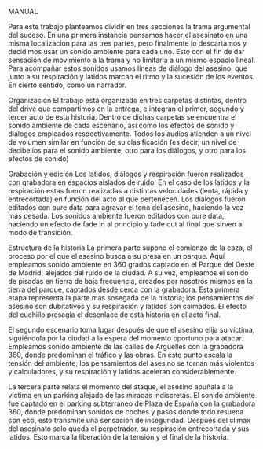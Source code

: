 MANUAL

Para este trabajo planteamos dividir en tres secciones la trama argumental del suceso. En una primera instancia pensamos hacer el asesinato en una misma localización para las tres partes, pero finalmente lo descartamos y decidimos usar un sonido ambiente para cada uno. Esto con el fin de dar sensación de movimiento a la trama y no limitarla a un mismo espacio lineal. Para acompañar estos sonidos usamos líneas de diálogo del asesino, que junto a su respiración y latidos marcan el ritmo y la sucesión de los eventos. En cierto sentido, como un narrador.

Organización
El trabajo está organizado en tres carpetas distintas, dentro del drive que compartimos en la entrega, e integran el primer, segundo y tercer acto de esta historia. Dentro de dichas carpetas se encuentra el sonido ambiente de cada escenario, así como los efectos de sonido y diálogos empleados respectivamente. Todos los audios atienden a un nivel de volumen similar en función de su clasificación (es decir, un nivel de decibelios para el sonido ambiente, otro para los diálogos, y otro para los efectos de sonido)

Grabación y edición
Los latidos, diálogos y respiración fueron realizados con grabadora en espacios aislados de ruido. En el caso de los latidos y la respiración estas fueron realizadas a distintas velocidades (lenta, rápida y entrecortada) en función del acto al que pertenecen. Los diálogos fueron editados con pure data para agravar el tono del asesino, haciendo la voz más pesada. Los sonidos ambiente fueron editados con pure data, haciendo un efecto de fade in al principio y fade out al final que sirven a modo de transición. 

Estructura de la historia
La primera parte supone el comienzo de la caza, el proceso por el que el asesino busca a su presa en un parque. Aquí empleamos sonido ambiente en 360 grados captado en el Parque del Oeste de Madrid, alejados del ruido de la ciudad. A su vez, empleamos el sonido de pisadas en tierra de baja frecuencia, creados por nosotros mismos en la tierra del parque, captados desde cerca con la grabadora. Esta primera etapa representa la parte más sosegada de la historia; los pensamientos del asesino son dubitativos y su respiración y latidos son calmados. El efecto del cuchillo presagia el desenlace de esta historia en el acto final.

El segundo escenario toma lugar después de que el asesino elija su víctima, siguiéndola por la ciudad a la espera del momento oportuno para atacar. Empleamos sonido ambiente de las calles de Argüelles con la grabadora 360, donde predominan el tráfico y las obras. En este punto escala la tensión del ambiente; los pensamientos del asesino se tornan más violentos y calculadores, y su respiración y latidos aceleran considerablemente. 

La tercera parte relata el momento del ataque, el asesino apuñala a la víctima en un parking alejado de las miradas indiscretas. El sonido ambiente fue captado en el parking subterráneo de Plaza de España con la grabadora 360, donde predominan sonidos de coches y pasos donde todo resuena con eco, esto transmite una sensación de inseguridad. Después del climax del asesinato solo queda el perpetrador, su respiración entrecortada y sus latidos. Esto marca la liberación de la tensión y el final de la historia.
